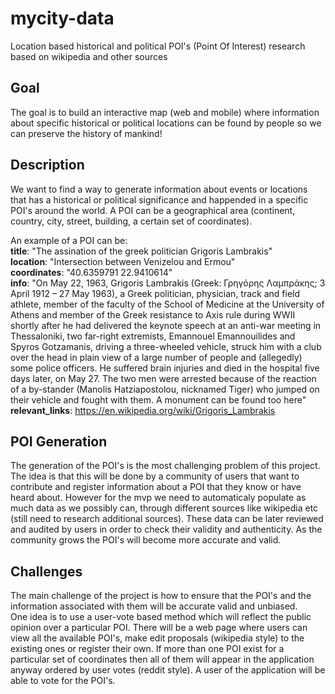# mycity-data
Location based historical and political POI's (Point Of Interest) research based on wikipedia and other sources

## Goal
The goal is to build an interactive map (web and mobile) where information about specific historical or political locations can be found by people so we can preserve the history of mankind!

## Description
We want to find a way to generate information about events or locations that has a historical or political significance and happended in a specific POI's around the world.
A POI can be a geographical area (continent, country, city, street, building, a certain set of coordinates).

An example of a POI can be:<br />
**title**: "The assination of the greek politician Grigoris Lambrakis"<br />
**location**: "Intersection between Venizelou and Ermou"<br />
**coordinates**: "40.6359791 22.9410614"<br />
**info**: "On May 22, 1963, Grigoris Lambrakis (Greek: Γρηγόρης Λαμπράκης; 3 April 1912 – 27 May 1963), a Greek politician, physician, track and field athlete, member of the faculty of the School of Medicine at the University of Athens and member of the Greek resistance to Axis rule during WWII shortly after he had delivered the keynote speech at an anti-war meeting in Thessaloniki, two far-right extremists, Emannouel Emannouilides and Spyros Gotzamanis, driving a three-wheeled vehicle, struck him with a club over the head in plain view of a large number of people and (allegedly) some police officers. He suffered brain injuries and died in the hospital five days later, on May 27. The two men were arrested because of the reaction of a by-stander (Manolis Hatziapostolou, nicknamed Tiger) who jumped on their vehicle and fought with them. A monument can be found too here"<br />
**relevant_links**: https://en.wikipedia.org/wiki/Grigoris_Lambrakis

## POI Generation
The generation of the POI's is the most challenging problem of this project. The idea is that this will be done by a community of users that want to contribute and register information about a POI that they know or have heard about. However for the mvp we need to automaticaly populate as much data as we possibly can, through different sources like wikipedia etc (still need to research additional sources). These data can be later reviewed and audited by users in order to check their validity and authenticity. As the community grows the POI's will become more accurate and valid. 


## Challenges
The main challenge of the project is how to ensure that the POI's and the information associated with them will be accurate valid and unbiased. <br />
One idea is to use a user-vote based method which will reflect the public opinion over a particular POI. There will be a web page where users can view all the available POI's, make edit proposals (wikipedia style) to the existing ones or register their own. If more than one POI exist for a particular set of coordinates then all of them will appear in the application anyway ordered by user votes (reddit style). A user of the application will be able to vote for the POI's.